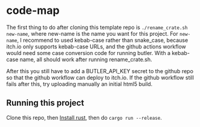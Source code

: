 # code-map

The first thing to do after cloning this template repo is `./rename_crate.sh new-name`, where new-name
is the name you want for this project. For `new-name`, I recommend to used kebab-case rather than snake_case, because
itch.io only supports kebab-case URLs, and the github actions workflow would need some case conversion
code for running butler. With a kebab-case name, all should work after running rename_crate.sh.

After this you still have to add a BUTLER_API_KEY secret to the github repo so that the github workflow
can deploy to itch.io. If the github workflow still fails after this, try uploading manually an initial html5 build.

## Running this project

Clone this repo, then [Install rust](https://www.rust-lang.org/tools/install), then do `cargo run --release`.

